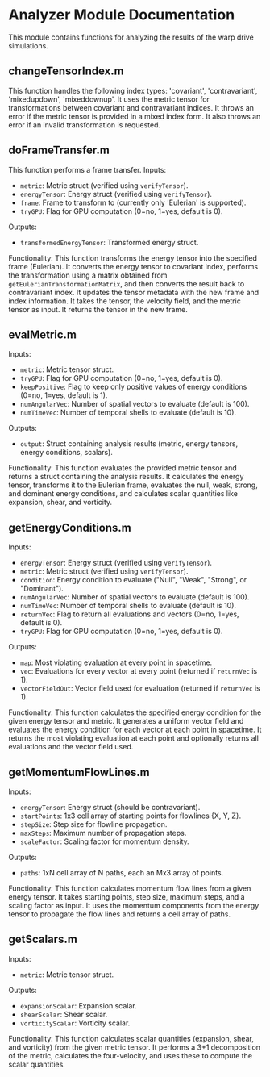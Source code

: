 
# Analyzer Module Documentation

This module contains functions for analyzing the results of the warp drive simulations.

## changeTensorIndex.m

This function handles the following index types: 'covariant', 'contravariant', 'mixedupdown', 'mixeddownup'.
It uses the metric tensor for transformations between covariant and contravariant indices.
It throws an error if the metric tensor is provided in a mixed index form.
It also throws an error if an invalid transformation is requested.

## doFrameTransfer.m

This function performs a frame transfer.
Inputs:
* `metric`: Metric struct (verified using `verifyTensor`).
* `energyTensor`: Energy struct (verified using `verifyTensor`).
* `frame`: Frame to transform to (currently only 'Eulerian' is supported).
* `tryGPU`: Flag for GPU computation (0=no, 1=yes, default is 0).

Outputs:
* `transformedEnergyTensor`: Transformed energy struct.

Functionality:
This function transforms the energy tensor into the specified frame (Eulerian). It converts the energy tensor to covariant index, performs the transformation using a matrix obtained from `getEulerianTransformationMatrix`, and then converts the result back to contravariant index. It updates the tensor metadata with the new frame and index information.
It takes the tensor, the velocity field, and the metric tensor as input. It returns the tensor in the new frame.

## evalMetric.m

Inputs:
* `metric`: Metric tensor struct.
* `tryGPU`: Flag for GPU computation (0=no, 1=yes, default is 0).
* `keepPositive`: Flag to keep only positive values of energy conditions (0=no, 1=yes, default is 1).
* `numAngularVec`: Number of spatial vectors to evaluate (default is 100).
* `numTimeVec`: Number of temporal shells to evaluate (default is 10).

Outputs:
* `output`: Struct containing analysis results (metric, energy tensors, energy conditions, scalars).

Functionality:
This function evaluates the provided metric tensor and returns a struct containing the analysis results. It calculates the energy tensor, transforms it to the Eulerian frame, evaluates the null, weak, strong, and dominant energy conditions, and calculates scalar quantities like expansion, shear, and vorticity.


## getEnergyConditions.m

Inputs:
* `energyTensor`: Energy struct (verified using `verifyTensor`).
* `metric`: Metric struct (verified using `verifyTensor`).
* `condition`: Energy condition to evaluate ("Null", "Weak", "Strong", or "Dominant").
* `numAngularVec`: Number of spatial vectors to evaluate (default is 100).
* `numTimeVec`: Number of temporal shells to evaluate (default is 10).
* `returnVec`: Flag to return all evaluations and vectors (0=no, 1=yes, default is 0).
* `tryGPU`: Flag for GPU computation (0=no, 1=yes, default is 0).

Outputs:
* `map`: Most violating evaluation at every point in spacetime.
* `vec`: Evaluations for every vector at every point (returned if `returnVec` is 1).
* `vectorFieldOut`: Vector field used for evaluation (returned if `returnVec` is 1).

Functionality:
This function calculates the specified energy condition for the given energy tensor and metric. It generates a uniform vector field and evaluates the energy condition for each vector at each point in spacetime. It returns the most violating evaluation at each point and optionally returns all evaluations and the vector field used.


## getMomentumFlowLines.m

Inputs:
* `energyTensor`: Energy struct (should be contravariant).
* `startPoints`: 1x3 cell array of starting points for flowlines {X, Y, Z}.
* `stepSize`: Step size for flowline propagation.
* `maxSteps`: Maximum number of propagation steps.
* `scaleFactor`: Scaling factor for momentum density.

Outputs:
* `paths`: 1xN cell array of N paths, each an Mx3 array of points.

Functionality:
This function calculates momentum flow lines from a given energy tensor. It takes starting points, step size, maximum steps, and a scaling factor as input. It uses the momentum components from the energy tensor to propagate the flow lines and returns a cell array of paths.


## getScalars.m

Inputs:
* `metric`: Metric tensor struct.

Outputs:
* `expansionScalar`: Expansion scalar.
* `shearScalar`: Shear scalar.
* `vorticityScalar`: Vorticity scalar.

Functionality:
This function calculates scalar quantities (expansion, shear, and vorticity) from the given metric tensor. It performs a 3+1 decomposition of the metric, calculates the four-velocity, and uses these to compute the scalar quantities.


